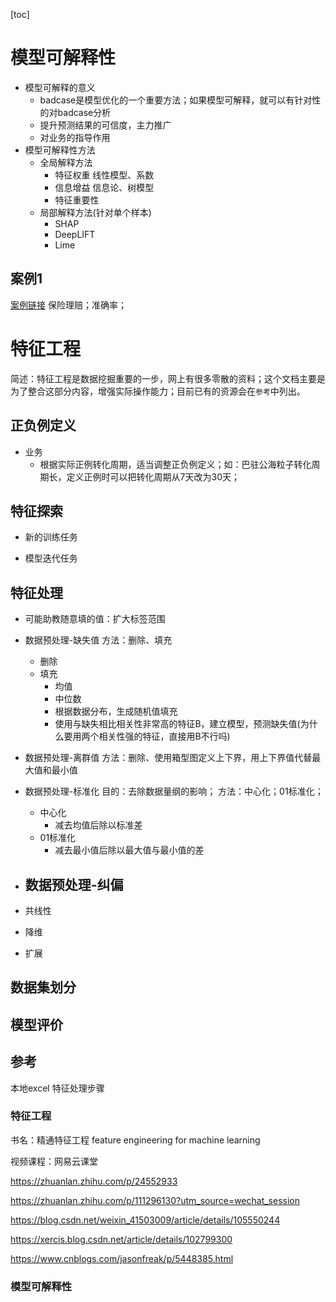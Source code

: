 [toc]
# 模型可解释性
- 模型可解释的意义
  - badcase是模型优化的一个重要方法；如果模型可解释，就可以有针对性的对badcase分析
  - 提升预测结果的可信度，主力推广
  - 对业务的指导作用
- 模型可解释性方法
  - 全局解释方法
    - 特征权重
      线性模型、系数
    - 信息增益
      信息论、树模型
    - 特征重要性
  - 局部解释方法(针对单个样本)
    - SHAP
    - DeepLIFT
    - Lime
## 案例1 
[案例链接](https://www.infoq.cn/article/4clK6cTjFYZMJ2HrOqZZ?utm_source=weibo&utm_medium=infoq&utm_campaign=newinfoq&utm_content=0401)
保险理赔；准确率；

# 特征工程
简述：特征工程是数据挖掘重要的一步，网上有很多零散的资料；这个文档主要是为了整合这部分内容，增强实际操作能力；目前已有的资源会在`参考`中列出。

## 正负例定义
- 业务
   - 根据实际正例转化周期，适当调整正负例定义；如：巴驻公海粒子转化周期长，定义正例时可以把转化周期从7天改为30天；

## 特征探索
- 新的训练任务

- 模型迭代任务


## 特征处理

- 可能助教随意填的值：扩大标签范围

- 数据预处理-缺失值
方法：删除、填充
  - 删除
  - 填充
    - 均值
    - 中位数
    - 根据数据分布，生成随机值填充
    - 使用与缺失相比相关性非常高的特征B，建立模型，预测缺失值(为什么要用两个相关性强的特征，直接用B不行吗)
- 数据预处理-离群值
方法：删除、使用箱型图定义上下界，用上下界值代替最大值和最小值
- 数据预处理-标准化
目的：去除数据量纲的影响；
方法：中心化；01标准化；
  - 中心化
    - 减去均值后除以标准差
  - 01标准化
    - 减去最小值后除以最大值与最小值的差
- 数据预处理-纠偏
  - 
- 共线性
- 降维
- 扩展

## 数据集划分

## 模型评价

## 参考
本地excel 特征处理步骤

### 特征工程

书名：精通特征工程 feature engineering for machine learning

视频课程：网易云课堂

https://zhuanlan.zhihu.com/p/24552933

https://zhuanlan.zhihu.com/p/111296130?utm_source=wechat_session

https://blog.csdn.net/weixin_41503009/article/details/105550244

https://xercis.blog.csdn.net/article/details/102799300

https://www.cnblogs.com/jasonfreak/p/5448385.html

### 模型可解释性
